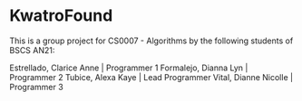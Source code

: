 # KwatroFound
This is a group project for CS0007 - Algorithms by the following students of BSCS AN21: 

Estrellado, Clarice Anne | Programmer 1
Formalejo, Dianna Lyn | Programmer 2
Tubice, Alexa Kaye | Lead Programmer
Vital, Dianne Nicolle | Programmer 3


